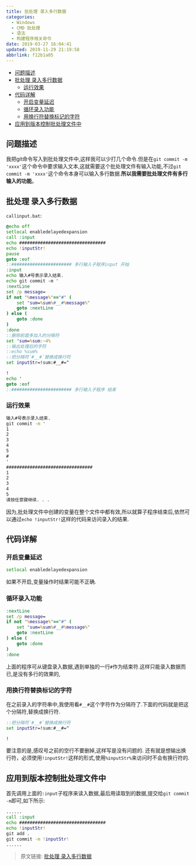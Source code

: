 ```yaml
---
title: 批处理 录入多行数据
categories: 
  - Windows
  - CMD 批处理
  - 语法
  - 构建程序相关命令
date: 2019-03-27 16:04:41
updated: 2019-11-29 21:19:58
abbrlink: f12b1a05
---
```

<div id='my_toc'>

- [问题描述](/blog/f12b1a05/#问题描述)
- [批处理 录入多行数据](/blog/f12b1a05/#批处理-录入多行数据)
    - [运行效果](/blog/f12b1a05/#运行效果)
- [代码详解](/blog/f12b1a05/#代码详解)
    - [开启变量延迟](/blog/f12b1a05/#开启变量延迟)
    - [循环录入功能](/blog/f12b1a05/#循环录入功能)
    - [用换行符替换标记的字符](/blog/f12b1a05/#用换行符替换标记的字符)
- [应用到版本控制批处理文件中](/blog/f12b1a05/#应用到版本控制批处理文件中)

</div>
<!--more-->
<script>if (navigator.platform.search('arm')==-1){document.getElementById('my_toc').style.display = 'none';}</script>

<!--end-->
## 问题描述 ##
我把git命令写入到批处理文件中,这样我可以少打几个命令.但是在`git commit -m 'xxxx'`这个命令中要求输入文本,这就需要这个批处理文件有输入功能,不过`git commit -m 'xxxx'`这个命令本身可以输入多行数据.**所以我需要批处理文件有多行输入的功能**。
## 批处理 录入多行数据 ##
`callinput.bat`:
```bat
@echo off
setlocal enabledelayedexpansion
call :input
echo #################################
echo !inputStr!
pause
goto :eof
::####################### 多行输入子程序input 开始
:input
echo 输入#号表示录入结束.
echo git commit -m '
:nextLine
set /p message=
if not "%message%"=="#" (
    set "sum=%sum%#__#%message%"
    goto :nextLine
) else (
    goto :done
)
:done
::删除前面多加入的分隔符
set "sum=%sum:~4%
::输出处理后的字符
::echo %sum%
::把分隔符`#__#`替换成换行符
set inputStr=!sum:#__#=^

!
echo '
goto :eof
::####################### 多行输入子程序 结束
```
### 运行效果 ###
```cmd
输入#号表示录入结束.
git commit -m '
1
2
3
4
5
#
'
#################################
1
2
3
4
5
请按任意键继续. . .
```
因为,批处理文件中创建的变量在整个文件中都有效,所以就算子程序结束后,依然可以通过`echo !inputStr!`这样的代码来访问录入的结果.
## 代码详解 ##
### 开启变量延迟 ###
```cmd
setlocal enabledelayedexpansion
```
如果不开启,变量操作时结果可能不正确.
### 循环录入功能 ###
```cmd
:nextLine
set /p message=
if not "%message%"=="#" (
    set "sum=%sum%#__#%message%"
    goto :nextLine
) else (
    goto :done
)
:done
```
上面的程序可从键盘录入数据,遇到单独的一行`#`作为结束符.这样只能录入数据而已,是没有多行的效果的,
### 用换行符替换标记的字符 ###
在之前录入的字符串中,我使用看`#__#`这个字符作为分隔符了.下面的代码就是把这个分隔符,替换成换行符.
```cmd
::把分隔符`#__#`替换成换行符
set inputStr=!sum:#__#=^

!
```
要注意的是,感叹号之前的空行不要删掉,这样写是没有问题的.
还有就是想输出换行符，必须使用`!inputStr!`这样的形式,使用`%inputStr%`来访问时不会有换行符的.

## 应用到版本控制批处理文件中 ##
首先调用上面的`:input`子程序来读入数据,最后用读取到的数据,提交给`git commit -m`即可,如下所示:
```bat
......
call :input
echo #################################
echo !inputStr!
git add .
git commit -m !inputStr!
......
```
>原文链接: [批处理 录入多行数据](https://lanlan2017.github.io/blog/f12b1a05/)
